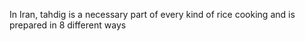 In Iran, tahdig is a necessary part of every kind of rice cooking and is prepared in 8 different ways